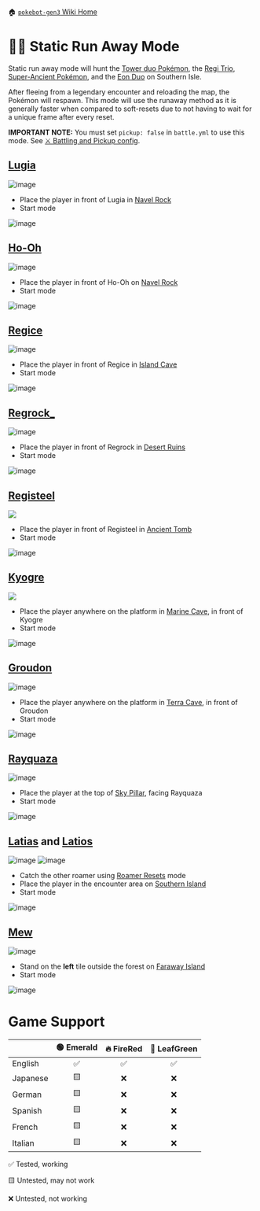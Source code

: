 🏠 [`pokebot-gen3` Wiki Home](../Readme.md)

# 🏃🏼 Static Run Away Mode

Static run away mode will hunt the [Tower duo Pokémon](https://bulbapedia.bulbagarden.net/wiki/List_of_in-game_event_Pok%C3%A9mon_(FireRed_and_LeafGreen)#Lugia_and_Ho-Oh), the [Regi Trio](https://bulbapedia.bulbagarden.net/wiki/Legendary_giants#Pok.C3.A9mon_Ruby.2C_Sapphire.2C_Emerald.2C_Omega_Ruby.2C_and_Alpha_Sapphire), [Super-Ancient Pokémon](https://bulbapedia.bulbagarden.net/wiki/Legendary_Pok%C3%A9mon#Super-ancient_Pok.C3.A9mon), and the [Eon Duo](https://bulbapedia.bulbagarden.net/wiki/Eon_duo) on Southern Isle.

After fleeing from a legendary encounter and reloading the map, the Pokémon will respawn. This mode will use the runaway method as it is generally faster when compared to soft-resets due to not having to wait for a unique frame after every reset.

**IMPORTANT NOTE:**
You must set `pickup: false` in `battle.yml` to use this mode. See [⚔ Battling and Pickup config](Configuration%20-%20Battling%20and%20Pickup.md).

## [Lugia](https://bulbapedia.bulbagarden.net/wiki/Lugia_(Pok%C3%A9mon))

![image](../../sprites/pokemon/shiny/Lugia.png)

- Place the player in front of Lugia in [Navel Rock](https://bulbapedia.bulbagarden.net/wiki/Navel_Rock)
- Start mode

![image](../images/lugia.png)

## [Ho-Oh](https://bulbapedia.bulbagarden.net/wiki/Ho-Oh_(Pok%C3%A9mon))

![image](../../sprites/pokemon/shiny/Ho-Oh.png)

- Place the player in front of Ho-Oh on [Navel Rock](https://bulbapedia.bulbagarden.net/wiki/Navel_Rock)
- Start mode

![image](../images/ho-oh.png)

## [Regice](https://bulbapedia.bulbagarden.net/wiki/Regice_(Pok%C3%A9mon))

![image](../../sprites/pokemon/shiny/Regice.png)

- Place the player in front of Regice in [Island Cave](https://bulbapedia.bulbagarden.net/wiki/Island_Cave)
- Start mode

![image](../images/regice.png)

## [Regrock_](https://bulbapedia.bulbagarden.net/wiki/Regrock_(Pok%C3%A9mon))

![image](../../sprites/pokemon/shiny/Regirock.png)

- Place the player in front of Regrock in [Desert Ruins](https://bulbapedia.bulbagarden.net/wiki/Desert_Ruins)
- Start mode

![image](../images/regirock.png)

## [Registeel](https://bulbapedia.bulbagarden.net/wiki/Registeel_(Pok%C3%A9mon))

![](../../sprites/pokemon/shiny/Registeel.png)

- Place the player in front of Registeel in [Ancient Tomb](https://bulbapedia.bulbagarden.net/wiki/Ancient_Tomb)
- Start mode

![image](../images/registeel.png)

## [Kyogre](https://bulbapedia.bulbagarden.net/wiki/Kyogre_(Pok%C3%A9mon))

![](../../sprites/pokemon/shiny/Kyogre.png) 

- Place the player anywhere on the platform in [Marine Cave](https://bulbapedia.bulbagarden.net/wiki/Marine_Cave), in front of Kyogre
- Start mode

![image](../images/kyogre.png)

## [Groudon](https://bulbapedia.bulbagarden.net/wiki/Groudon_(Pok%C3%A9mon))

![image](../../sprites/pokemon/shiny/Groudon.png) 

- Place the player anywhere on the platform in [Terra Cave](https://bulbapedia.bulbagarden.net/wiki/Terra_Cave), in front of Groudon
- Start mode

![image](../images/groudon.png)

## [Rayquaza](https://bulbapedia.bulbagarden.net/wiki/Rayquaza_(Pok%C3%A9mon))

![image](../../sprites/pokemon/shiny/Rayquaza.png)

- Place the player at the top of [Sky Pillar](https://bulbapedia.bulbagarden.net/wiki/Sky_Pillar), facing Rayquaza
- Start mode

![image](../images/rayquaza.png)

## [Latias](https://bulbapedia.bulbagarden.net/wiki/Latias_(Pok%C3%A9mon)) and [Latios](https://bulbapedia.bulbagarden.net/wiki/Latios_(Pok%C3%A9mon))

![image](../../sprites/pokemon/shiny/Latias.png)
![image](../../sprites/pokemon/shiny/Latios.png)

- Catch the other roamer using [Roamer Resets](Mode%20-%20Roamer%20Resets.md) mode
- Place the player in the encounter area on [Southern Island](https://bulbapedia.bulbagarden.net/wiki/Southern_Island)
- Start mode

![image](../images/lati.png)

## [Mew](https://bulbapedia.bulbagarden.net/wiki/Mew_(Pok%C3%A9mon)) 

![image](../../sprites/pokemon/shiny/Mew.png)

- Stand on the **left** tile outside the forest on [Faraway Island](https://bulbapedia.bulbagarden.net/wiki/Faraway_Island)
- Start mode

![image](../images/mew.png)

# Game Support
|          | 🟢 Emerald | 🔥 FireRed | 🌿 LeafGreen |
|:---------|:----------:|:----------:|:------------:|
| English  |     ✅      |     ✅      |      ✅       |
| Japanese |     🟨      |     ❌      |      ❌       |
| German   |     🟨      |     ❌      |      ❌       |
| Spanish  |     🟨      |     ❌      |      ❌       |
| French   |     🟨      |     ❌      |      ❌       |
| Italian  |     🟨      |     ❌      |      ❌       |

✅ Tested, working

🟨 Untested, may not work

❌ Untested, not working